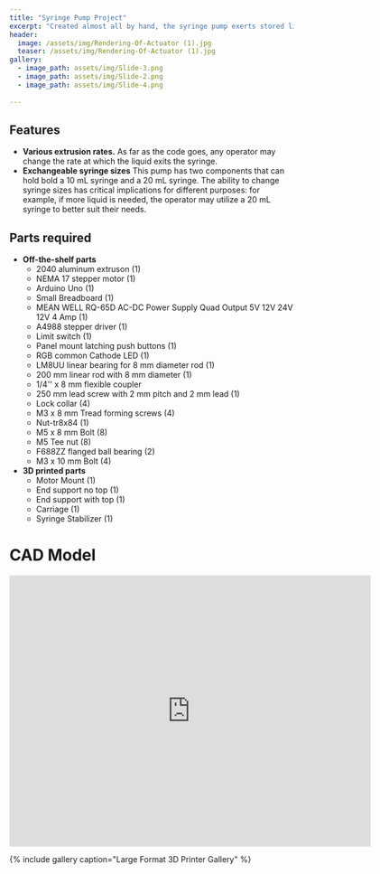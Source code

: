 ```yaml
---
title: "Syringe Pump Project"
excerpt: "Created almost all by hand, the syringe pump exerts stored liquid from 1 uL/min to 10 mL/min."
header:
  image: /assets/img/Rendering-Of-Actuator (1).jpg
  teaser: /assets/img/Rendering-Of-Actuator (1).jpg
gallery:
  - image_path: assets/img/Slide-3.png
  - image_path: assets/img/Slide-2.png
  - image_path: assets/img/Slide-4.png
   
---
```


## Features

* **Various extrusion rates.** As far as the code goes, any operator may change the rate at which the liquid exits the syringe.
* **Exchangeable syringe sizes** This pump has two components that can hold bold a 10 mL syringe and a 20 mL syringe. The ability to change syringe sizes has critical implications for different purposes: for example, if more liquid is needed, the operator may utilize a 20 mL syringe to better suit their needs.

## Parts required

* **Off-the-shelf parts**
  * 2040 aluminum extruson (1)
  * NEMA 17 stepper motor (1)
  * Arduino Uno (1)
  * Small Breadboard (1)
  * MEAN WELL RQ-65D AC-DC Power Supply Quad Output 5V 12V 24V 12V 4 Amp (1)
  * A4988 stepper driver (1)
  * Limit switch (1)
  * Panel mount latching push buttons (1)
  * RGB common Cathode LED (1)
  * LM8UU linear bearing for 8 mm diameter rod (1)
  * 200 mm linear rod with 8 mm diameter (1)
  * 1/4'' x 8 mm flexible coupler
  * 250 mm lead screw with 2 mm pitch and 2 mm lead (1)
  * Lock collar (4)
  * M3 x 8 mm Tread forming screws (4)
  * Nut-tr8x84 (1)
  * M5 x 8 mm Bolt (8)
  * M5 Tee nut (8)
  * F688ZZ flanged ball bearing (2)
  * M3 x 10 mm Bolt (4)
* **3D printed parts**
  * Motor Mount (1)
  * End support no top (1)
  * End support with top (1)
  * Carriage (1)
  * Syringe Stabilizer (1)

# CAD Model
<iframe src="https://vanderbilt643.autodesk360.com/shares/public/SH512d4QTec90decfa6e973b13afc1f0ea1e?mode=embed" width="640" height="480" allowfullscreen="true" webkitallowfullscreen="true" mozallowfullscreen="true"  frameborder="0"></iframe>

{% include gallery caption="Large Format 3D Printer Gallery" %}
